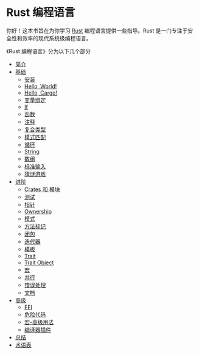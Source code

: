 Rust 编程语言
===

你好！这本书旨在为你学习 [Rust](http://www.rust-lang.org/) 编程语言提供一些指导。Rust 是一门专注于安全性和效率的现代系统级编程语言。

《Rust 编程语言》分为以下几个部分

* [简介](SUMMARY.md)
* [基础](basic/README.md)
    * [安装](basic/install.md)
    * [Hello, World!](basic/helloword.md)
    * [Hello, Cargo!](basic/cargo.md)
    * [变量绑定](basic/binding.md)
    * [If](basic/if.md)
    * [函数](basic/function.md)
    * [注释](basic/comment.md)
    * [复合类型](basic/compound.md)
    * [模式匹配](basic/match.md)
    * [循环](basic/loop.md)
    * [String](basic/string.md)
    * [数组](basic/array.md)
    * [标准输入](basic/input.md)
    * [猜谜游戏](basic/guessgame.md)
* [进阶](intermediate/README.md)
	* [Crates 和 模块](intermediate/crate.md)
	* [测试](intermediate/test.md)
	* [指针](intermediate/pointer.md)
	* [Ownership](intermediate/ownership.md)
	* [模式](intermediate/pattern.md)
	* [方法标记](intermediate/method.md)
	* [闭包](intermediate/closure.md)
	* [迭代器](intermediate/iterator.md)
	* [模板](intermediate/generic.md)
	* [Trait](intermediate/trait.md)
	* [Trait Object](intermediate/traitobject.md)
	* [宏](intermediate/macro.md)
	* [并行](intermediate/concurrency.md)
	* [错误处理](intermediate/error.md)
	* [文档](intermediate/document.md)
* [高级](advance/README.md)
	* [FFI](advance/ffi.md)
	* [危险代码](advance/unsafe.md)
	* [宏-高级用法](advance/macro.md)
	* [编译器插件](advance/plugin.md)
* [总结](conclusion.md)
* [术语表](glossary.md)